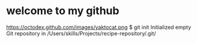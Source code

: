 # welcome to my github
https://octodex.github.com/images/yaktocat.png
$ git init
Initialized empty Git repository in /Users/skills/Projects/recipe-repository/.git/
